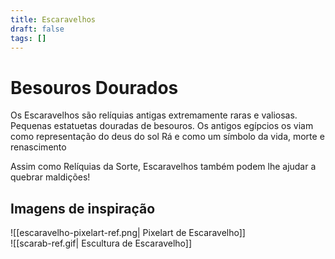 ```yaml
---
title: Escaravelhos
draft: false
tags: []
---
```

# Besouros Dourados

Os Escaravelhos são relíquias antigas extremamente raras e valiosas.  
Pequenas estatuetas douradas de besouros. Os antigos egípcios os viam como representação do deus do sol Rá e como um símbolo da vida, morte e renascimento  

Assim como Relíquias da Sorte, Escaravelhos também podem lhe ajudar a quebrar maldições!  
## Imagens de inspiração

![[escaravelho-pixelart-ref.png| Pixelart de Escaravelho]]  
![[scarab-ref.gif| Escultura de Escaravelho]]   


